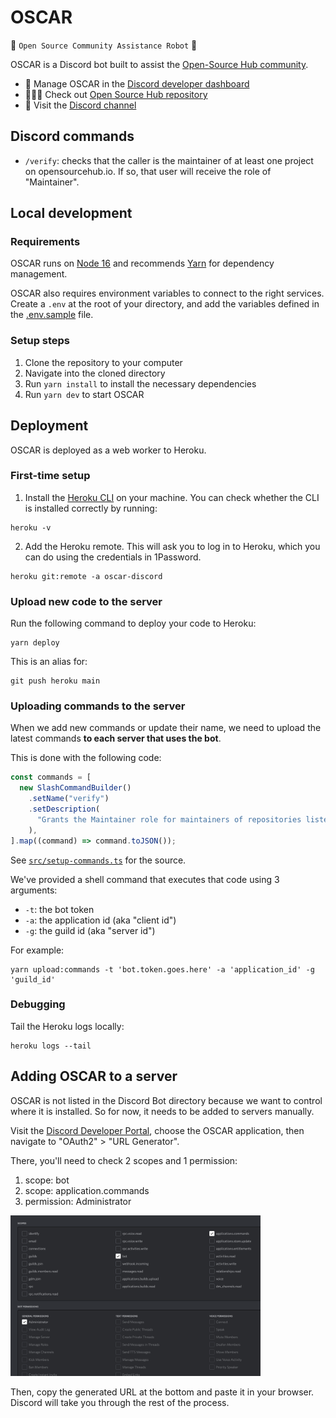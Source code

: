 # OSCAR

🤖 `Open Source Community Assistance Robot` 🤖

OSCAR is a Discord bot built to assist the [Open-Source Hub community](https://opensourcehub.io).

- 🔧 Manage OSCAR in the [Discord developer dashboard](https://discord.com/developers/applications)
- 👩🏿‍💻 Check out [Open Source Hub repository](https://github.com/Codesee-io/opensourcehub)
- 👾 Visit the [Discord channel](https://discord.gg/opensource)

## Discord commands

- `/verify`: checks that the caller is the maintainer of at least one project on opensourcehub.io. If so, that user will receive the role of "Maintainer".

## Local development

### Requirements

OSCAR runs on [Node 16](https://nodejs.org/en/download/) and recommends [Yarn](https://classic.yarnpkg.com/lang/en/docs/install/) for dependency management.

OSCAR also requires environment variables to connect to the right services. Create a `.env` at the root of your directory, and add the variables defined in the [.env.sample](.env.sample) file.

### Setup steps

1. Clone the repository to your computer
2. Navigate into the cloned directory
3. Run `yarn install` to install the necessary dependencies
4. Run `yarn dev` to start OSCAR

## Deployment

OSCAR is deployed as a web worker to Heroku.

### First-time setup

1. Install the [Heroku CLI](https://devcenter.heroku.com/articles/heroku-cli#install-the-heroku-cli) on your machine. You can check whether the CLI is installed correctly by running:

```
heroku -v
```

2. Add the Heroku remote. This will ask you to log in to Heroku, which you can do using the credentials in 1Password.

```
heroku git:remote -a oscar-discord
```

### Upload new code to the server

Run the following command to deploy your code to Heroku:

```
yarn deploy
```

This is an alias for:

```
git push heroku main
```

### Uploading commands to the server

When we add new commands or update their name, we need to upload the latest commands **to each server that uses the bot**.

This is done with the following code:

```js
const commands = [
  new SlashCommandBuilder()
    .setName("verify")
    .setDescription(
      "Grants the Maintainer role for maintainers of repositories listed on opensourcehub.io"
    ),
].map((command) => command.toJSON());
```

See [`src/setup-commands.ts`](./src/setup-commands.ts) for the source.

We've provided a shell command that executes that code using 3 arguments:

- `-t`: the bot token
- `-a`: the application id (aka "client id")
- `-g`: the guild id (aka "server id")

For example:

```
yarn upload:commands -t 'bot.token.goes.here' -a 'application_id' -g 'guild_id'
```

### Debugging

Tail the Heroku logs locally:

```
heroku logs --tail
```

## Adding OSCAR to a server

OSCAR is not listed in the Discord Bot directory because we want to control where it is installed. So for now, it needs to be added to servers manually.

Visit the [Discord Developer Portal](https://discord.com/developers/applications/), choose the OSCAR application, then navigate to "OAuth2" > "URL Generator".

There, you'll need to check 2 scopes and 1 permission:

1. scope: bot
2. scope: application.commands
3. permission: Administrator

<img src="./docs/scopes.png" width="400" />

Then, copy the generated URL at the bottom and paste it in your browser. Discord will take you through the rest of the process.
